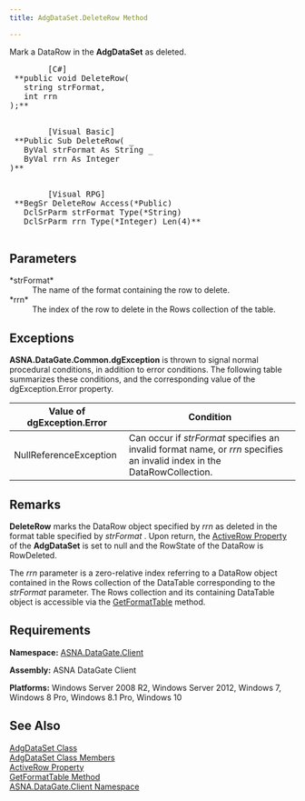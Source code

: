```yaml
---
title: AdgDataSet.DeleteRow Method

---
```


Mark a DataRow in the **AdgDataSet** as deleted.
<pre class="prettyprint">
        <span class="lang">[C#]</span>
 **public void DeleteRow(
   string strFormat,
   int rrn
);** 
      </pre>
<pre class="prettyprint">
        <span class="lang">[Visual Basic] </span>
 **Public Sub DeleteRow( _
   ByVal strFormat As String _
   ByVal rrn As Integer
)** 
      </pre>
<pre class="prettyprint">
        <span class="lang">[Visual RPG]</span>
 **BegSr DeleteRow Access(*Public)
   DclSrParm strFormat Type(*String)
   DclSrParm rrn Type(*Integer) Len(4)** 
      </pre>

## Parameters

<dl>
        <dt>
 *strFormat* 
        </dt>
        <dd>The name of the format containing the row to delete. </dd>
        <dt>
 *rrn* 
        </dt>
        <dd>The index of the row to delete in the Rows collection of the table.
							</dd>
</dl>

## Exceptions

**ASNA.DataGate.Common.dgException** is thrown to signal normal procedural conditions, in addition to error conditions. The following table summarizes these conditions, and the corresponding value of the dgException.Error property.
<br />



| Value of dgException.Error | Condition |
| ---- | ---- |
| NullReferenceException | Can occur if *strFormat* specifies an invalid format name, or *rrn* specifies an invalid index in the DataRowCollection. |



## Remarks

**DeleteRow** marks the DataRow object specified by *rrn* as deleted in the format table specified by *strFormat* . Upon return, the [ActiveRow Property](adg-dataset-class-active-row-property.html) of the **AdgDataSet** is set to null and the RowState of the DataRow is RowDeleted.

The *rrn* parameter is a zero-relative index referring to a DataRow object contained in the Rows collection of the DataTable corresponding to the *strFormat* parameter. The Rows collection and its containing DataTable object is accessible via the [ GetFormatTable](adg-dataset-class-get-format-table-method.html) method.
## Requirements

**Namespace:** [ASNA.DataGate.Client](datagate-client-namespace.html) 

**Assembly:** ASNA DataGate Client

**Platforms:** Windows Server 2008 R2, Windows Server 2012, Windows 7, Windows 8 Pro, Windows 8.1 Pro, Windows 10
## See Also


[AdgDataSet Class](adg-dataset-class.html)
      <br />
[AdgDataSet Class Members](adg-dataset-members.html)
      <br />
[ActiveRow Property](adg-dataset-class-active-row-property.html)
      <br />
[GetFormatTable Method](adg-dataset-class-get-format-table-method.html)
      <br />
[ASNA.DataGate.Client Namespace](datagate-client-namespace.html)

